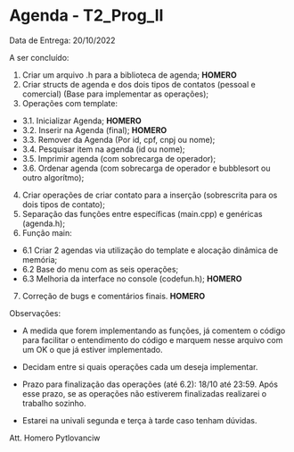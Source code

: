 # Agenda - T2_Prog_II
Data de Entrega: 20/10/2022

A ser concluído:

1. Criar um arquivo .h para a biblioteca de agenda; **HOMERO**
2. Criar structs de agenda e dos dois tipos de contatos (pessoal e comercial) (Base para implementar as operações);
3. Operações com template:
  - 3.1. Inicializar Agenda; **HOMERO**
  - 3.2. Inserir na Agenda (final); **HOMERO**
  - 3.3. Remover da Agenda (Por id, cpf, cnpj ou nome);
  - 3.4. Pesquisar item na agenda (id ou nome);
  - 3.5. Imprimir agenda (com sobrecarga de operador);
  - 3.6. Ordenar agenda (com sobrecarga de operador e bubblesort ou outro algorítmo);
  
4. Criar operações de criar contato para a inserção (sobrescrita para os dois tipos de contato);
5. Separação das funções entre específicas (main.cpp) e genéricas (agenda.h);
6. Função main:
  - 6.1 Criar 2 agendas via utilização do template e alocação dinâmica de memória;
  - 6.2 Base do menu com as seis operações;
  - 6.3 Melhoria da interface no console (codefun.h); **HOMERO**

7. Correção de bugs e comentários finais. **HOMERO**

Observações:
- A medida que forem implementando as funções, já comentem o código para facilitar o entendimento do código e marquem nesse arquivo com um OK o que já estiver implementado.
- Decidam entre si quais operações cada um deseja implementar.

- Prazo para finalização das operações (até 6.2): 18/10 até 23:59. Após esse prazo, se as operações não estiverem finalizadas realizarei o trabalho sozinho.
- Estarei na univali segunda e terça à tarde caso tenham dúvidas.

Att. Homero Pytlovanciw
